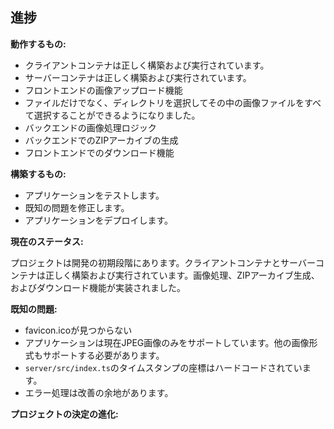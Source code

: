 ## 進捗

**動作するもの:**

*   クライアントコンテナは正しく構築および実行されています。
*   サーバーコンテナは正しく構築および実行されています。
*   フロントエンドの画像アップロード機能
*   ファイルだけでなく、ディレクトリを選択してその中の画像ファイルをすべて選択することができるようになりました。
*   バックエンドの画像処理ロジック
*   バックエンドでのZIPアーカイブの生成
*   フロントエンドでのダウンロード機能

**構築するもの:**

*   アプリケーションをテストします。
*   既知の問題を修正します。
*   アプリケーションをデプロイします。

**現在のステータス:**

プロジェクトは開発の初期段階にあります。クライアントコンテナとサーバーコンテナは正しく構築および実行されています。画像処理、ZIPアーカイブ生成、およびダウンロード機能が実装されました。

**既知の問題:**

*   favicon.icoが見つからない
*   アプリケーションは現在JPEG画像のみをサポートしています。他の画像形式もサポートする必要があります。
*   `server/src/index.ts`のタイムスタンプの座標はハードコードされています。
*   エラー処理は改善の余地があります。

**プロジェクトの決定の進化:**
